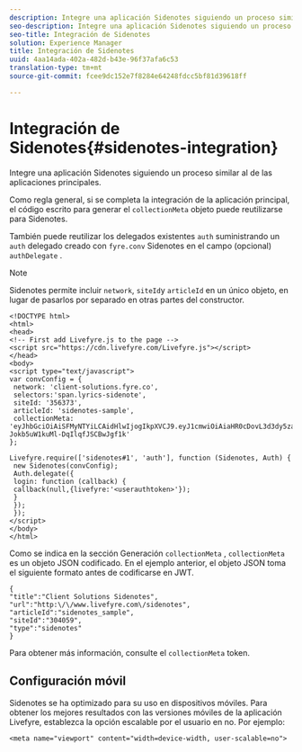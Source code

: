 ```yaml
---
description: Integre una aplicación Sidenotes siguiendo un proceso similar al de las aplicaciones principales.
seo-description: Integre una aplicación Sidenotes siguiendo un proceso similar al de las aplicaciones principales.
seo-title: Integración de Sidenotes
solution: Experience Manager
title: Integración de Sidenotes
uuid: 4aa14ada-402a-482d-b43e-96f37afa6c53
translation-type: tm+mt
source-git-commit: fcee9dc152e7f8284e64248fdcc5bf81d39618ff

---
```



# Integración de Sidenotes{#sidenotes-integration}

Integre una aplicación Sidenotes siguiendo un proceso similar al de las aplicaciones principales.

Como regla general, si se completa la integración de la aplicación principal, el código escrito para generar el `collectionMeta` objeto puede reutilizarse para Sidenotes.

También puede reutilizar los delegados existentes `auth` suministrando un `auth` delegado creado con `fyre.conv` Sidenotes en el campo (opcional) `authDelegate` .

>[!NOTE]
>
>Sidenotes permite incluir `network`, `siteId`y `articleId` en un único objeto, en lugar de pasarlos por separado en otras partes del constructor.

```
<!DOCTYPE html> 
<html> 
<head> 
<!-- First add Livefyre.js to the page --> 
<script src="https://cdn.livefyre.com/Livefyre.js"></script> 
</head> 
<body> 
<script type="text/javascript"> 
var convConfig = { 
 network: 'client-solutions.fyre.co', 
 selectors:'span.lyrics-sidenote', 
 siteId: '356373', 
 articleId: 'sidenotes-sample', 
 collectionMeta: 'eyJhbGciOiAiSFMyNTYiLCAidHlwIjogIkpXVCJ9.eyJ1cmwiOiAiaHR0cDovL3d3dy5zaWRlbm90ZXMtZGVtby5jb20vbHlyaWNzIiwgInNpdGVJZCI6ICIzMDQwNTkiLCAidHlwZSI6ICJzaWRlbm90ZXMiLCAiYXJ0aWNsZUlkIjogInNpZGVub3Rlc19zYW1wbGUiLCAidGl0bGUiOiAiQ2xpZW50IFNvbHV0aW9ucyBTaWRlbm90ZXMifQ.2gxnsM0TS8dfp-Jokb5uW1kuMl-DqIlqfJSCBwJgf1k' 
}; 
  
Livefyre.require(['sidenotes#1', 'auth'], function (Sidenotes, Auth) { 
 new Sidenotes(convConfig); 
 Auth.delegate({ 
 login: function (callback) { 
 callback(null,{livefyre:'<userauthtoken>'}); 
 } 
 }); 
 }); 
</script> 
</body> 
</html>
```

Como se indica en la sección Generación `collectionMeta` , `collectionMeta` es un objeto JSON codificado. En el ejemplo anterior, el objeto JSON toma el siguiente formato antes de codificarse en JWT.

```
{ 
"title":"Client Solutions Sidenotes", 
"url":"http:\/\/www.livefyre.com\/sidenotes", 
"articleId":"sidenotes_sample", 
"siteId":"304059", 
"type":"sidenotes" 
}
```

Para obtener más información, consulte el `collectionMeta` token.

## Configuración móvil

Sidenotes se ha optimizado para su uso en dispositivos móviles. Para obtener los mejores resultados con las versiones móviles de la aplicación Livefyre, establezca la opción escalable por el usuario en no. Por ejemplo:

```
<meta name="viewport" content="width=device-width, user-scalable=no">
```
